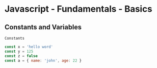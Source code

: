 # Javascript - Fundamentals - Basics

## Constants and Variables

`Constants`

```javascript
const x = 'hello word'
const y = 125
const z = false
const a = { name: 'john', age: 22 }
```
